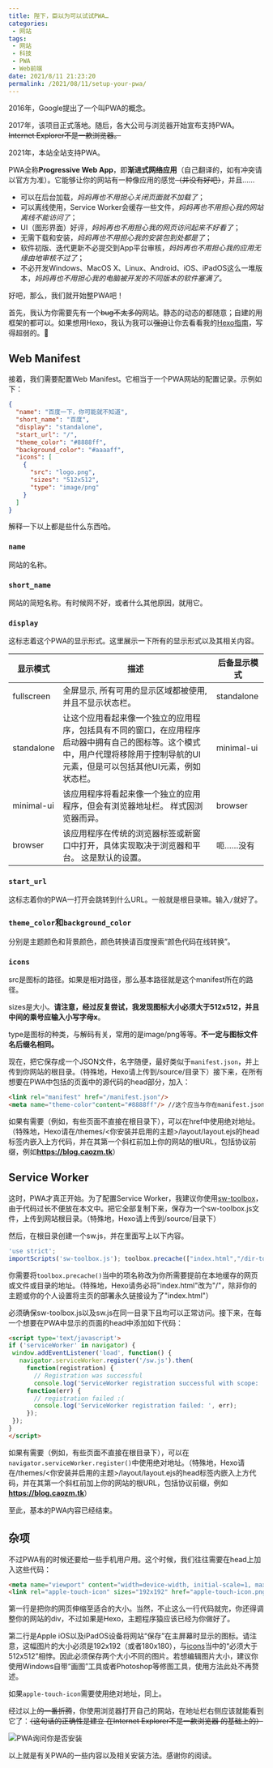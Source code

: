 ```yaml
---
title: 陛下，臣以为可以试试PWA…
categories:
 - 网站
tags:
 - 网站
 - 科技
 - PWA
 - Web前端
date: 2021/8/11 21:23:20
permalink: /2021/08/11/setup-your-pwa/
---
```


2016年，Google提出了一个叫PWA的概念。

2017年，该项目正式落地。随后，各大公司与浏览器开始宣布支持PWA。~~Internet Explorer不是一款浏览器。~~

2021年，本站全站支持PWA。

<!-- more -->

PWA全称**Progressive Web App**，即**渐进式网络应用**（自己翻译的，如有冲突请以官方为准）。它能够让你的网站有一种像应用的感觉~~（并没有好吧）~~，并且……

- 可以在后台加载，*妈妈再也不用担心关闭页面就不加载了*；
- 可以离线使用，Service Worker会缓存一些文件，*妈妈再也不用担心我的网站离线不能访问了*；
- UI（图形界面）好评，*妈妈再也不用担心我的网页访问起来不好看了*；
- 无需下载和安装，*妈妈再也不用担心我的安装包到处都是了*；
- 软件初版、迭代更新不必提交到App平台审核，*妈妈再也不用担心我的应用无缘由地审核不过了*；
- 不必开发Windows、MacOS X、Linux、Android、iOS、iPadOS这么一堆版本，*妈妈再也不用担心我的电脑被开发的不同版本的软件塞满了*。

好吧，那么，我们就开始整PWA吧！

首先，我认为你需要先有一个~~bug不太多的~~网站。静态的动态的都随意；自建的用框架的都可以。如果想用Hexo，我认为我可以~~强迫~~让你去看看我的[Hexo指南](https://blog.caozm.tk/2021/05/04/how-to-setup-hexo/)，写得超弱的。🤣

## Web Manifest
接着，我们需要配置Web Manifest。它相当于一个PWA网站的配置记录。示例如下：

```json
{
  "name": "百度一下，你可能就不知道",
  "short_name": "百度",
  "display": "standalone",
  "start_url": "/",
  "theme_color": "#8888ff",
  "background_color": "#aaaaff",
  "icons": [
    {
      "src": "logo.png",
      "sizes": "512x512",
      "type": "image/png"
    }
  ]
}
```

解释一下以上都是些什么东西哈。

### ```name```
网站的名称。

### ```short_name```
网站的简短名称。有时候网不好，或者什么其他原因，就用它。

### ```display```
这标志着这个PWA的显示形式。这里展示一下所有的显示形式以及其相关内容。

| 显示模式 | 描述 | 后备显示模式 |
| --- | --- | --- |
| fullscreen | 全屏显示, 所有可用的显示区域都被使用, 并且不显示状态栏。 | standalone |
| standalone | 让这个应用看起来像一个独立的应用程序，包括具有不同的窗口，在应用程序启动器中拥有自己的图标等。这个模式中，用户代理将移除用于控制导航的UI元素，但是可以包括其他UI元素，例如状态栏。 | minimal-ui |
| minimal-ui | 该应用程序将看起来像一个独立的应用程序，但会有浏览器地址栏。 样式因浏览器而异。 | browser |
| browser | 该应用程序在传统的浏览器标签或新窗口中打开，具体实现取决于浏览器和平台。 这是默认的设置。 | 呃……没有 |

### ```start_url```
这标志着你的PWA一打开会跳转到什么URL。一般就是根目录嘛。输入```/```就好了。

### ```theme_color```和```background_color```
分别是主题颜色和背景颜色，颜色转换请百度搜索“颜色代码在线转换”。

### ```icons```
src是图标的路径。如果是相对路径，那么基本路径就是这个manifest所在的路径。

sizes是大小。**请注意，经过反复尝试，我发现图标大小必须大于512x512，并且中间的乘号应输入小写字母x**。

type是图标的种类，与解码有关，常用的是image/png等等。**不一定与图标文件名后缀名相同。**

现在，把它保存成一个JSON文件，名字随便，最好类似于```manifest.json```，并上传到你网站的根目录。（特殊地，Hexo请上传到/source/目录下）接下来，在所有想要在PWA中包括的页面中的源代码的head部分，加入：

```html
<link rel="manifest" href="/manifest.json"/>
<meta name="theme-color"content="#8888ff"/> //这个应当与你在manifest.json当中的theme_color项设置内容一致
```

如果有需要（例如，有些页面不直接在根目录下），可以在href中使用绝对地址。（特殊地，Hexo请在/themes/<你安装并启用的主题>/layout/layout.ejs的head标签内嵌入上方代码，并在其第一个斜杠前加上你的网站的根URL，包括协议前缀，例如<strong>https://blog.caozm.tk</strong>）

## Service Worker

这时，PWA才真正开始。为了配置Service Worker，我建议你使用[sw-toolbox](https://github.com/cao-zhiming/ss-caozhimingtk/blob/main/js/sw-toolbox.js)，由于代码过长不便放在本文中。把它全部复制下来，保存为一个sw-toolbox.js文件，上传到网站根目录。（特殊地，Hexo请上传到/source/目录下）

然后，在根目录创建一个sw.js，并在里面写上以下内容。

```javascript
'use strict';
importScripts('sw-toolbox.js'); toolbox.precache(["index.html","/dir-to-cache",""]); toolbox.router.get('/*', toolbox.networkFirst, { networkTimeoutSeconds: 5});
```

你需要将```toolbox.precache()```当中的项名称改为你所需要提前在本地缓存的网页或文件或目录的地址。（特殊地，Hexo请务必将"index.html"改为"/"，除非你的主题或你的个人设置将主页的部署永久链接设为了"index.html"）

必须确保sw-toolbox.js以及sw.js在同一目录下且均可以正常访问。接下来，在每一个想要在PWA中显示的页面的head中添加如下代码：

```html
<script type='text/javascript'>
if ('serviceWorker' in navigator) {
 window.addEventListener('load', function() {  
   navigator.serviceWorker.register('/sw.js').then(
     function(registration) {
       // Registration was successful
       console.log('ServiceWorker registration successful with scope: ', registration.scope); },
     function(err) {
       // registration failed :(
       console.log('ServiceWorker registration failed: ', err);
     });
 });
}
</script>
```

如果有需要（例如，有些页面不直接在根目录下），可以在```navigator.serviceWorker.register()```中使用绝对地址。（特殊地，Hexo请在/themes/<你安装并启用的主题>/layout/layout.ejs的head标签内嵌入上方代码，并在其第一个斜杠前加上你的网站的根URL，包括协议前缀，例如<strong>https://blog.caozm.tk</strong>）

至此，基本的PWA内容已经结束。

## 杂项

不过PWA有的时候还要给一些手机用户用。这个时候，我们往往需要在head上加入这些代码：

```html
<meta name="viewport" content="width=device-width, initial-scale=1, maximum-scale=5"/>
<link rel="apple-touch-icon" sizes="192x192" href="apple-touch-icon.png"/>
```

第一行是把你的网页伸缩至适合的大小。当然，不止这么一行代码就完，你还得调整你的网站的div，不过如果是Hexo，主题程序猿应该已经为你做好了。

第二行是Apple iOS以及iPadOS设备将网站“保存”在主屏幕时显示的图标。请注意，这幅图片的大小必须是192x192（或者180x180），与[icons](#icons)当中的“必须大于512x512”相悖。因此必须保存两个大小不同的图片。若想编辑图片大小，建议你使用Windows自带“画图”工具或者Photoshop等修图工具，使用方法此处不再赘述。

如果```apple-touch-icon```需要使用绝对地址，同上。

经过以上~~的一番折腾~~，你使用浏览器打开自己的网站，在地址栏右侧应该就能看到它了：~~（这句话的正确性是建立 在Internet Explorer不是一款浏览器 的基础上的）~~

![PWA询问你是否安装](https://cdn.jsdelivr.net/gh/cao-zhiming/ss-caozhimingtk@1.0/img/pwa-ready.png)

以上就是有关PWA的一些内容以及相关安装方法。感谢你的阅读。





